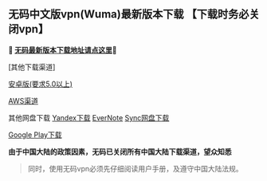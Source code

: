 ## 无码中文版vpn(Wuma)最新版本下载 【下载时务必关闭vpn】
**🔴 [无码最新版本下载地址请点这里](https://www.evernote.com/shard/s465/sh/da0fd695-a0d4-4f94-ab46-d2830afdc525/0f92538d0f37f37b79b1234a0bb007c2/res/2e74a8a0-a8ff-49d5-a8ea-0d083dd8bcb7/Wuma-git-3.2.7.apk)🔴**

[其他下载渠道]

[安卓版(要求5.0以上)](http://176.122.135.123/new/Wuma-git-3.2.7.apk) 

[AWS渠道](https://dl0tgz6ee3upo.cloudfront.net/production/app/builds/029/656/954/original/e3ed0a7a67d4b768fde1fe322792aecc/Wuma-git-3.2.7.apk)


其他网盘下载
[Yandex下载](https://yadi.sk/d/Kk9ivPIv3afmyk) 
[EverNote](https://www.evernote.com/shard/s465/sh/da0fd695-a0d4-4f94-ab46-d2830afdc525/0f92538d0f37f37b79b1234a0bb007c2) 
[Sync网盘下载](https://ln.sync.com/dl/9c3f10be0/7ihrejim-xtwzcczk-udqw-cxxrnxji) 

[Google Play下载](https://play.google.com/store/apps/details?id=com.muma.pn) 

**由于中国大陆的政策因素，无码已关闭所有中国大陆下载渠道，望众知悉**
> 同时，使用无码vpn必须先仔细阅读用户手册，及遵守中国大陆法规。



